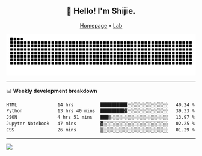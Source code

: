 <h2 align="center">👋 Hello! I'm Shijie.</h2>
<p align="center">
  <a href="https://xu-shi-jie.github.io"> Homepage</a> •
  <a href="https://onoda-lab.jp"> Lab </a>
</p>

![Snake animation](https://github.com/xu-shi-jie/xu-shi-jie/blob/output/github-snake.svg)


-------

📊 **Weekly development breakdown**
<!--START_SECTION:waka-->

```txt
HTML               14 hrs          ██████████░░░░░░░░░░░░░░░   40.24 %
Python             13 hrs 40 mins  █████████▓░░░░░░░░░░░░░░░   39.33 %
JSON               4 hrs 51 mins   ███▒░░░░░░░░░░░░░░░░░░░░░   13.97 %
Jupyter Notebook   47 mins         ▓░░░░░░░░░░░░░░░░░░░░░░░░   02.25 %
CSS                26 mins         ▒░░░░░░░░░░░░░░░░░░░░░░░░   01.29 %
```

<!--END_SECTION:waka-->

-------
![](https://komarev.com/ghpvc/?username=xu-shi-jie&style=flat-square&color=blue) 
